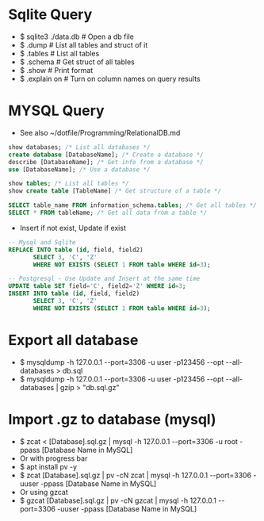 Sqlite Query
=====
* $ sqlite3 ./data.db # Open a db file
* $ .dump             # List all tables and struct of it
* $ .tables           # List all tables
* $ .schema           # Get struct of all tables
* $ .show                    # Print format
* $ .explain on              # Turn on column names on query results

MYSQL Query
=====
* See also ~/dotfile/Programming/RelationalDB.md
```sql
show databases; /* List all databases */
create database [DatabaseName]; /* Create a database */
describe [DatabaseName]; /* Get info from a database */
use [DatabaseName]; /* Use a database */

show tables; /* List all tables */
show create table [TableName] /* Get structure of a table */

SELECT table_name FROM information_schema.tables; /* Get all tables */
SELECT * FROM tableName; /* Get all data from a table */
```
* Insert if not exist, Update if exist
```sql
-- Mysql and Sqlite
REPLACE INTO table (id, field, field2)
       SELECT 3, 'C', 'Z'
       WHERE NOT EXISTS (SELECT 1 FROM table WHERE id=3);

-- Postgresql - Use Update and Insert at the same time
UPDATE table SET field='C', field2='Z' WHERE id=3;
INSERT INTO table (id, field, field2)
       SELECT 3, 'C', 'Z'
       WHERE NOT EXISTS (SELECT 1 FROM table WHERE id=3);
```

Export all database
=====
* $ mysqldump -h 127.0.0.1 --port=3306 -u user -p123456 --opt --all-databases > db.sql
* $ mysqldump -h 127.0.0.1 --port=3306 -u user -p123456 --opt --all-databases | gzip > "db.sql.gz"

Import .gz to database (mysql)
=====
* $ zcat < [Database].sql.gz | mysql -h 127.0.0.1 --port=3306 -u root -ppass [Database Name in MySQL]
* Or with progress bar
* $ apt install pv -y
* $ zcat [Database].sql.gz | pv -cN zcat | mysql -h 127.0.0.1 --port=3306 -uuser -ppass [Database Name in MySQL]
* Or using gzcat
* $ gzcat [Database].sql.gz | pv -cN gzcat | mysql -h 127.0.0.1 --port=3306 -uuser -ppass [Database Name in MySQL]

